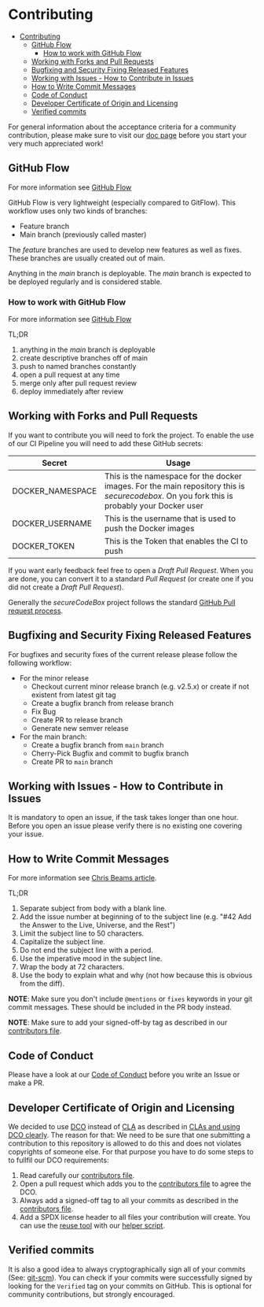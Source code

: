 <!--
SPDX-FileCopyrightText: the secureCodeBox authors

SPDX-License-Identifier: Apache-2.0
-->

# Contributing

- [Contributing](#contributing)
  - [GitHub Flow](#github-flow)
    - [How to work with GitHub Flow](#how-to-work-with-github-flow)
  - [Working with Forks and Pull Requests](#working-with-forks-and-pull-requests)
  - [Bugfixing and Security Fixing Released Features](#bugfixing-and-security-fixing-released-features)
  - [Working with Issues - How to Contribute in Issues](#working-with-issues---how-to-contribute-in-issues)
  - [How to Write Commit Messages](#how-to-write-commit-messages)
  - [Code of Conduct](#code-of-conduct)
  - [Developer Certificate of Origin and Licensing](#developer-certificate-of-origin-and-licensing)
  - [Verified commits](#verified-commits)

For general information about the acceptance criteria for a community contribution, 
please make sure to visit our [doc page](https://www.securecodebox.io/docs/contributing/contribution-criteria) 
before you start your very much appreciated work!

## GitHub Flow

For more information see [GitHub Flow](https://githubflow.github.io/)

GitHub Flow is very lightweight (especially compared to GitFlow).
This workflow uses only two kinds of branches:

- Feature branch
- Main branch (previously called master)

The _feature_ branches are used to develop new features as well as fixes.
These branches are usually created out of main.

Anything in the _main_ branch is deployable.
The _main_ branch is expected to be deployed regularly and is considered stable.

### How to work with GitHub Flow

For more information see [GitHub Flow](https://githubflow.github.io/)

TL;DR

1. anything in the _main_ branch is deployable
2. create descriptive branches off of main
3. push to named branches constantly
4. open a pull request at any time
5. merge only after pull request review
6. deploy immediately after review

## Working with Forks and Pull Requests

If you want to contribute you will need to fork the project.
To enable the use of our CI Pipeline you will need to add these GitHub secrets:

| Secret           | Usage                                                                                                                                       |
|------------------|---------------------------------------------------------------------------------------------------------------------------------------------|
| DOCKER_NAMESPACE | This is the namespace for the docker images. For the main repository this is *securecodebox*. On you fork this is probably your Docker user |
| DOCKER_USERNAME  | This is the username that is used to push the Docker images                                                                                 |
| DOCKER_TOKEN     | This is the Token that enables the CI to push                                                                                               |

If you want early feedback feel free to open a *Draft Pull Request*.
When you are done, you can convert it to a standard *Pull Request* (or create one if you did not create a *Draft Pull Request*).

Generally the _secureCodeBox_ project follows the standard [GitHub Pull request process](https://docs.github.com/en/github/collaborating-with-issues-and-pull-requests/about-pull-requests).

## Bugfixing and Security Fixing Released Features

For bugfixes and security fixes of the current release please follow the following workflow:
- For the minor release
  - Checkout current minor release branch (e.g. v2.5.x) or create if not existent from latest git tag
  - Create a bugfix branch from release branch
  - Fix Bug
  - Create PR to release branch
  - Generate new semver release
- For the main branch:
  - Create a bugfix branch from `main` branch
  - Cherry-Pick Bugfix and commit to bugfix branch
  - Create PR to `main` branch

## Working with Issues - How to Contribute in Issues

It is mandatory to open an issue, if the task takes longer than one hour.
Before you open an issue please verify there is no existing one covering your issue.

## How to Write Commit Messages

For more information see [Chris Beams article](https://chris.beams.io/posts/git-commit/).

TL;DR

1. Separate subject from body with a blank line.
2. Add the issue number at beginning of to the subject line (e.g. "#42 Add the Answer to the Live, Universe, and the Rest")
3. Limit the subject line to 50 characters.
4. Capitalize the subject line.
5. Do not end the subject line with a period.
6. Use the imperative mood in the subject line.
7. Wrap the body at 72 characters.
8. Use the body to explain what and why (not how because this is obvious from the diff).

**NOTE**: Make sure you don't include `@mentions` or `fixes` keywords in your git commit messages. These should be included in the PR body instead.

**NOTE**: Make sure to add your signed-off-by tag as described in our [contributors file][contributors-file].

## Code of Conduct

Please have a look at our [Code of Conduct](./CODE_OF_CONDUCT.md) before you write an Issue or make a PR.

## Developer Certificate of Origin and Licensing

We decided to use [DCO](https://en.wikipedia.org/wiki/Developer_Certificate_of_Origin) instead of [CLA](https://en.wikipedia.org/wiki/Contributor_License_Agreement) as described in [CLAs and using DCO clearly](https://medium.com/@flamefew/clas-and-using-dco-clearly-e46b09a4c048). The reason for that: We need to be sure that one submitting a contribution to this repository is allowed to do this and does not violates copyrights of someone else. For that purpose you have to do some steps to to fullfil our DCO requirements:

1. Read carefully our [contributors file][contributors-file].
2. Open a pull request which adds you to the [contributors file][contributors-file] to agree the DCO.
3. Always add a signed-off tag to all your commits as described in the [contributors file][contributors-file].
4. Add a SPDX license header to all files your contribution will create. You can use the [reuse tool](https://reuse.software) with our [helper script](./bin/add-license-header.sh).

[contributors-file]: ./CONTRIBUTORS.md

## Verified commits

It is also a good idea to always cryptographically sign all of your commits 
(See: [git-scm](https://git-scm.com/book/en/v2/Git-Tools-Signing-Your-Work)).
You can check if your commits were successfully signed by looking for the `Verified` tag on your commits on GitHub.
This is optional for community contributions, but strongly encouraged.

